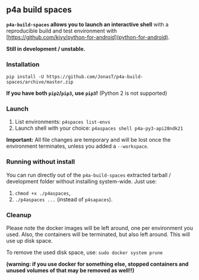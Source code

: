 
## p4a build spaces

**`p4a-build-spaces` allows you to launch an interactive
shell** with a reproducible build and test environment with
[https://github.com/kivy/python-for-android](python-for-android).

**Still in development / unstable.**

### Installation

`pip install -U https://github.com/JonasT/p4a-build-spaces/archive/master.zip`

**If you have both `pip2`/`pip3`, use `pip3`!** (Python 2 is not supported)

### Launch

1. List environments: `p4spaces list-envs`
2. Launch shell with your choice: `p4aspaces shell p4a-py3-api28ndk21`

**Important:** All file changes are temporary and will be lost once
the environment terminates, unless you added a `--workspace`.

### Running without install

You can run directly out of the `p4a-build-spaces` extracted tarball /
development folder without installing system-wide. Just use:

  1. `chmod +x ./p4aspaces`,
  2. `./p4aspaces ...` (instead of `p4sapaces`).

### Cleanup

Please note the docker images will be left around, one per environment
you used. Also, the containers will be terminated, but also left around.
This will use up disk space.

To remove the used disk space, use: `sudo docker system prune`

**(warning: if you use docker for something else, stopped containers
and unused volumes of that may be removed as well!!)**



